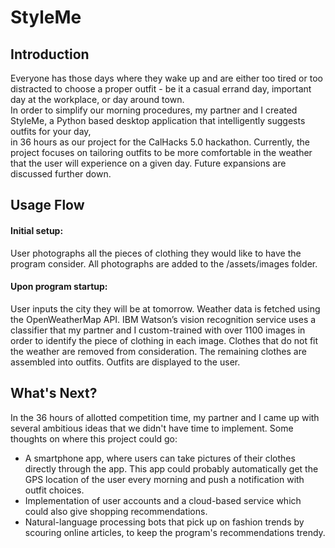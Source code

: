 # StyleMe

## Introduction
Everyone has those days where they wake up and are either too tired or too distracted to choose a proper outfit - be it a casual errand day, important day at the workplace, or day around town.  
In order to simplify our morning procedures, my partner and I created StyleMe, a Python based desktop application that intelligently suggests outfits for your day,  
in 36 hours as our project for the CalHacks 5.0 hackathon. 
Currently, the project focuses on tailoring outfits to be more comfortable in the weather that the user will experience on a given day. Future expansions are discussed further down. 

## Usage Flow
#### Initial setup: 
User photographs all the pieces of clothing they would like to have the program consider.
All photographs are added to the /assets/images folder.​
#### Upon program startup: 
User inputs the city they will be at tomorrow. Weather data is fetched using the OpenWeatherMap API. 
IBM Watson’s vision recognition service uses a classifier that my partner and I custom-trained with over 1100 images in order to identify the piece of clothing in each image.
Clothes that do not fit the weather are removed from consideration.
The remaining clothes are assembled into outfits.
Outfits are displayed to the user. 

## What's Next?
In the 36 hours of allotted competition time, my partner and I came up with several ambitious ideas that we didn't have time to implement. Some thoughts on where this project could go: 
* A smartphone app, where users can take pictures of their clothes directly through the app. This app could probably automatically get the GPS location of the user every morning and push a notification with outfit choices. 
* Implementation of user accounts and a cloud-based service which could also give shopping recommendations. 
* Natural-language processing bots that pick up on fashion trends by scouring online articles, to keep the program's recommendations trendy. 
